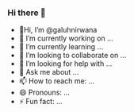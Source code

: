 ### Hi there 👋

<!--
**galuhnirwana/galuhnirwana** is a ✨ _special_ ✨ repository because its `README.md` (this file) appears on your GitHub profile.

Here are some ideas to get you started:
-->
- 👋Hi, I’m @galuhnirwana
- 🔭 I’m currently working on ...
- 🌱 I’m currently learning ...
- 👯 I’m looking to collaborate on ...
- 🤔 I’m looking for help with ...
- 💬 Ask me about ...
- 📫 How to reach me: ...
- 😄 Pronouns: ...
- ⚡ Fun fact: ...

